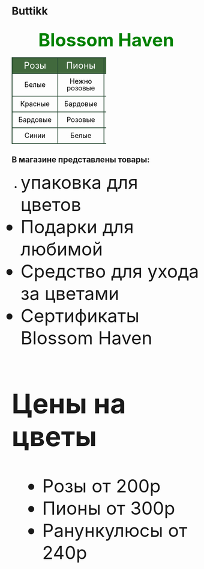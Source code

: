 # Buttikk
<html>
<head>
</head>
<body>
<h2><center><font size=23 color=’#8O8OOOO’>Blossom Haven</font></center></h2>

<style>
	/* Стили таблицы (IKSWEB) */
	table.iksweb{text-decoration: none;border-collapse:collapse;width:50%;text-align:center;}
	table.iksweb th{font-weight:normal;font-size:24px; color:#ffffff;background-color:#41693d;}
	table.iksweb td{font-size:18px;color:#000000;}
	table.iksweb td,table.iksweb th{white-space:pre-wrap;padding:11px 16px;line-height:18px;vertical-align: middle;border: 2px solid #274a33;}	table.iksweb tr:hover{background-color:#f9fafb}
	table.iksweb tr:hover td{color:#366e96;cursor:default;}
</style>
<table class="iksweb">
<thead>
<tr>
	<th>Розы</th>
	<th>Пионы</th>
	<th>Ранункулюсы</th>
</tr>
</thead>
<tbody>
<tr>
	<td>Белые</td>
	<td>Нежно розовые</td>
	<td>Белоснежные</td>
</tr>
<tr>
	<td>Красные</td>
	<td>Бардовые</td>
	<td>Белые</td>
</tr>
<tr>
	<td>Бардовые</td>
	<td>Розовые</td>
	<td>Розовые</td>
</tr>
<tr>
	<td>Синии</td>
	<td>Белые</td>
	<td>Синии</td>
</tr>
</tbody>
</table>
<H2>В магазине представлены товары:</H2>
<ul type=’circle’>
<li><font size=15>упаковка для цветов</li>
<li type=’disk’>Подарки для любимой</li>
<li type=’square’>Средство для ухода за цветами</li>
<li>Сертификаты Blossom Haven</li>
</ul><font size=15>
<H2>Цены на цветы</H2>
<ul type=’circle’>
<li>Розы от 200р</li>
<li type=’disk’>Пионы от 300р</li>
<li>Ранункулюсы от 240р</li>
</ul>

</body>
</html>
